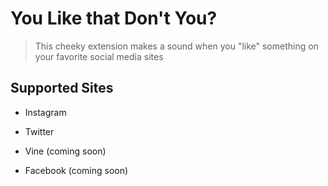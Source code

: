 # You Like that Don't You?

> This cheeky extension makes a sound when you "like" something on your favorite social media sites

## Supported Sites

* Instagram

* Twitter

* Vine (coming soon)

* Facebook (coming soon)
